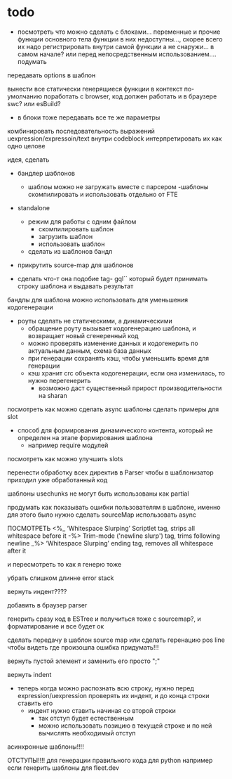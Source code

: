 # todo

- посмотреть что можно сделать с блоками... переменные и прочие функции основного тела функции в них недоступны..., скорее всего их надо регистрировать внутри самой функции а не снаружи... в самом начале? или перед непосредственным использованием.... подумать

передавать options в шаблон

вынести все статически генерящиеся функции в контекст по-умолчанию
поработать с browser, код должен работать и в браузере
  swc? или esBuild?

- в блоки тоже передавать все те же параметры


комбинировать последовательность выражений uexpression/expressoin/text внутри codeblock
интерпретировать их как одно целове


идея, сделать
- бандлер шаблонов
  - шаблоы можно не загружать вместе с парсером
  -шаблоны скомпилировать и использовать отдельно от FTE

- standalone
  - режим для работы с одним файлом
    - скомпилировать шаблон
    - загрузить шаблон
    - использовать шаблон
  - сделать из шаблонов бандл

- прикрутить source-map для шаблонов

- сделать что-т она подобие tag- gql`` который будет принимать строку шаблона и выдавать результат

бандлы для шаблона можно использовать для уменьшения кодогенерации
- роуты сделать не статическими, а динамическими
  - обращение  роуту вызывает кодогенерацию шаблона, и возвращает новый сгенеренный код
  - можно проверять изменение данных и кодогенерить по актуальным данным, схема база данных
  - при генерации сохранять кэш, чтобы уменьшить время для генерации
  - кэш хранит crc объекта кодогенерации, если она изменилась, то нужно перегенерить
    - возможно даст существенный прирост производительности на sharan


посмотреть как можно сделать async шаблоны
сделать примеры для slot
- способ для формирования динамического контента, который не определен на этапе формирования шаблона
  - например  require модулей

посмотреть как можно улучшить slots


перенести обработку всех директив в Parser чтобы в шаблонизатор приходил уже обработанный код

шаблоны usechunks не могут быть использованы как partial

продумать как показывать ошибки пользователям в шаблоне, именно для этого было нужно сделать sourceMap
использовать async

ПОСМОТРЕТЬ
 <%_ ‘Whitespace Slurping’ Scriptlet tag, strips all whitespace before it
 -%> Trim-mode ('newline slurp') tag, trims following newline
 _%> ‘Whitespace Slurping’ ending tag, removes all whitespace after it

и пересмотреть то как я генерю тоже


убрать слишком длинне error stack

вернуть индент????

добавить в браузер parser

генерить сразу код в ESTree и получиться тоже с sourcemap?, и форматирование и все будет ок

сделать передачу в шаблон source map
или сделать геренацию pos line чтобы видеть где произошла ошибка
придумать!!!

вернуть пустой элемент и заменить его просто ";"

вернуть indent
- теперь когда можно распознать всю строку, нужно перед expression/uexpression проверять их индент, и до конца строки ставить его
  - индент нужно ставить начиная со второй строки
    - так отступ будет естественным
    - можно использовать позицию в текущей строке и по ней вычислять необходимый отступ


асинхронные шаблоны!!!!

ОТСТУПЫ!!!!
для генерации правильного кода для python например
если генерить шаблоны для fleet.dev

